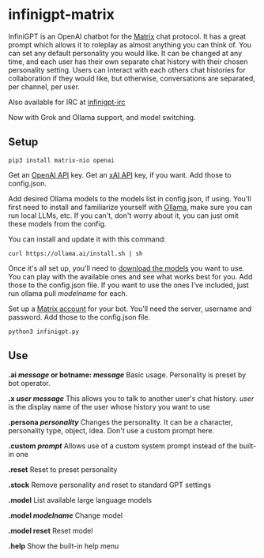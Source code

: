 # infinigpt-matrix
InfiniGPT is an OpenAI chatbot for the [Matrix](https://matrix.org/) chat protocol. It has a great prompt which allows it to roleplay as almost anything you can think of. You can set any default personality you would like. It can be changed at any time, and each user has their own separate chat history with their chosen personality setting. Users can interact with each others chat histories for collaboration if they would like, but otherwise, conversations are separated, per channel, per user.  

Also available for IRC at [infinigpt-irc](https://github.com/h1ddenpr0cess20/infinigpt-irc/)

Now with Grok and Ollama support, and model switching.

## Setup

```
pip3 install matrix-nio openai 
```


Get an [OpenAI API](https://platform.openai.com/signup) key. Get an [xAI API](https://accounts.x.ai/) key, if you want.  Add those to config.json.

Add desired Ollama models to the models list in config.json, if using.  You'll first need to install and familiarize yourself with [Ollama](https://ollama.ai/), make sure you can run local LLMs, etc.  If you can't, don't worry about it, you can just omit these models from the config.

You can install and update it with this command:
```
curl https://ollama.ai/install.sh | sh
```

Once it's all set up, you'll need to [download the models](https://ollama.ai/library) you want to use.  You can play with the available ones and see what works best for you.  Add those to the config.json file.  If you want to use the ones I've included, just run ollama pull _modelname_ for each.

Set up a [Matrix account](https://app.element.io/) for your bot.  You'll need the server, username and password.  Add those to the config.json file.

```
python3 infinigpt.py
```

## Use

**.ai _message_ or botname: _message_**
    Basic usage.
    Personality is preset by bot operator.
  
**.x _user message_**
    This allows you to talk to another user's chat history.
    _user_ is the display name of the user whose history you want to use
      
**.persona _personality_**
    Changes the personality.  It can be a character, personality type, object, idea.
    Don't use a custom prompt here.

**.custom _prompt_**
    Allows use of a custom system prompt instead of the built-in one

**.reset**
    Reset to preset personality
    
**.stock**
    Remove personality and reset to standard GPT settings

**.model**
    List available large language models

**.model _modelname_**
    Change model

**.model reset**
    Reset model
    
**.help**
    Show the built-in help menu

